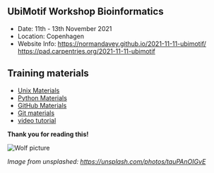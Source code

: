 ## UbiMotif Workshop Bioinformatics

* Date: 11th - 13th November 2021
* Location: Copenhagen
* Website Info: https://normandavey.github.io/2021-11-11-ubimotif/ https://pad.carpentries.org/2021-11-11-ubimotif

## Training materials

* [Unix Materials](https://swcarpentry.github.io/shell-novice/) 
* [Python Materials](https://idpfun.github.io/IDP_Python/)
* [GitHub Materials](https://malvikasharan.github.io/developing_collaborative_document/)
* [Git materials](https://swcarpentry.github.io/git-novice/)
* [video tutorial](https://www.youtube.com/watch?v=fTRtzsYo7Ho)

**Thank you for reading this!**


![Wolf picture](https://images.unsplash.com/photo-1588167056547-c183313da47c?ixid=MnwxMjA3fDB8MHxzZWFyY2h8OHx8d29sZiUyMG1vb258ZW58MHx8MHx8&ixlib=rb-1.2.1&auto=format&fit=crop&w=500&q=60)

*Image from unsplashed: https://unsplash.com/photos/tauPAnOIGvE*
